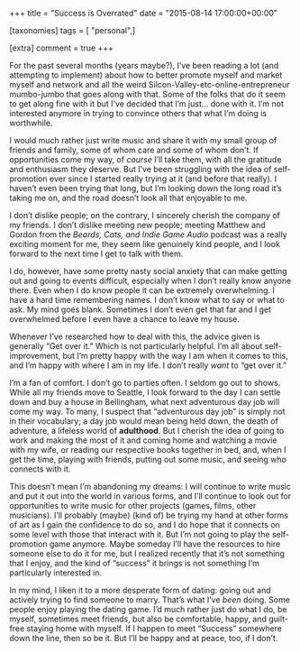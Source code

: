 +++
title = "Success is Overrated"
date = "2015-08-14 17:00:00+00:00"

[taxonomies]
tags = [ "personal",]

[extra]
comment = true
+++
<p>For the past several months (years maybe?), I’ve been reading a lot (and attempting to implement) about how to better promote myself and market myself and network and all the weird Silcon-Valley-etc-online-entrepreneur mumbo-jumbo that goes along with that. Some of the folks that do it seem to get along fine with it but I’ve decided that I’m just… done with it. I’m not interested anymore in trying to convince others that what I’m doing is worthwhile.</p>
<!-- more -->
<p>I would much rather just write music and share it with my small group of friends and family, some of whom care and some of whom don’t. If opportunities come my way, of <em>course</em> I’ll take them, with all the gratitude and enthusiasm they deserve. But I’ve been struggling with the idea of self-promotion ever since I started really trying at it (and before that really). I haven’t even been trying that long, but I’m looking down the long road it’s taking me on, and the road doesn’t look all that enjoyable to me.</p>

<p>I don’t dislike people; on the contrary, I sincerely cherish the company of my friends. I don’t dislike meeting new people; meeting Matthew and Gordon from the <em>Beards, Cats, and Indie Game Audio</em> podcast was a really exciting moment for me, they seem like genuinely kind people, and I look forward to the next time I get to talk with them.</p>

<p>I do, however, have some pretty nasty social anxiety that can make getting out and going to events difficult, especially when I don’t really know anyone there. Even when I do know people it can be extremely overwhelming. I have a hard time remembering names. I don’t know what to say or what to ask. My mind goes blank. Sometimes I don’t even get that far and I get overwhelmed before I even have a chance to leave my house.</p>

<p>Whenever I’ve researched how to deal with this, the advice given is generally “Get over it.” Which is not particularly helpful. I’m all about self-improvement, but I’m pretty happy with the way I am when it comes to this, and I’m happy with where I am in my life. I don’t really <em>want</em> to “get over it.”</p>

<p>I’m a fan of comfort. I don’t go to parties often. I seldom go out to shows. While all my friends move to Seattle, I look forward to the day I can settle down and buy a house in Bellingham, what next adventurous day job will come my way. To many, I suspect that “adventurous day job” is simply not in their vocabulary; a day job would mean being held down, the death of adventure, a lifeless world of <strong>adulthood</strong>. But I cherish the idea of going to work and making the most of it and coming home and watching a movie with my wife, or reading our respective books together in bed, and, when I get the time, playing with friends, putting out some music, and seeing who connects with it.</p>

<p>This doesn’t mean I’m abandoning my dreams: I will continue to write music and put it out into the world in various forms, and I’ll continue to look out for opportunities to write music for other projects (games, films, other musicians). I’ll probably (maybe) (kind of) be trying my hand at other forms of art as I gain the confidence to do so, and I do hope that it connects on some level with those that interact with it. But I’m not going to play the self-promotion game anymore. Maybe someday I’ll have the resources to hire someone else to do it for me, but I realized recently that it’s not something that I enjoy, and the kind of “success” it brings is not something I’m particularly interested in.</p>

<p>In my mind, I liken it to a more desperate form of dating: going out and actively trying to find someone to marry. That’s what I’ve <em>been</em> doing. Some people enjoy playing the dating game. I’d much rather just do what I do, be myself, sometimes meet friends, but also be comfortable, happy, and guilt-free staying home with myself. If I happen to meet “Success” somewhere down the line, then so be it. But I’ll be happy and at peace, too, if I don’t.</p>
